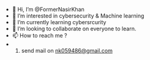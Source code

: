 - 👋 Hi, I’m @FormerNasirKhan
- 👀 I’m interested in cybersecurity & Machine learning
- 🌱 I’m currently learning cybersrcurity
- 💞️ I’m looking to collaborate on everyone to learn.
- 📫 How to reach me ?
- 1. send mail on nk059486@gmail.com

<!---
FormerNasirKhan/FormerNasirKhan is a ✨ special ✨ repository because its `README.md` (this file) appears on your GitHub profile.
You can click the Preview link to take a look at your changes.
--->
